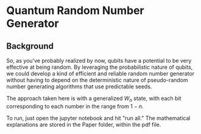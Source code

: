 # Quantum Random Number Generator

## Background
So, as you've probably realized by now, qubits have a potential to be very effective at being random. By leveraging the probabilistic nature of qubits, we could develop a kind of efficient and reliable random number generator without having to depend on the deterministic nature of pseudo-random number generating algorithms that use predictable seeds. 

The approach taken here is with a generalized $W_n$ state, with each bit corresponding to each number in the range from $1 - n$. 

To run, just open the jupyter notebook and hit "run all." The mathematical explanations are stored in the Paper folder, within the pdf file.
